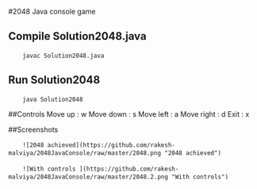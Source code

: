 #2048 Java console game

## Compile Solution2048.java 
		javac Solution2048.java

## Run Solution2048
		java Solution2048

##Controls
		Move up    : w
		Move down  : s
		Move left  : a
		Move right : d
		Exit       : x
		
##Screenshots

		![2048 achieved](https://github.com/rakesh-malviya/2048JavaConsole/raw/master/2048.png "2048 achieved")

		![With controls	](https://github.com/rakesh-malviya/2048JavaConsole/raw/master/2048.2.png "With controls")